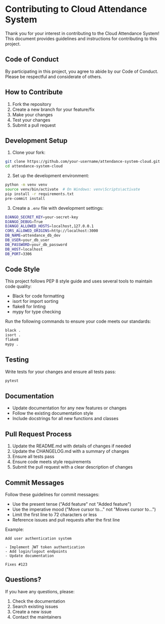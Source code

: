 # Contributing to Cloud Attendance System

Thank you for your interest in contributing to the Cloud Attendance System! This document provides guidelines and instructions for contributing to this project.

## Code of Conduct

By participating in this project, you agree to abide by our Code of Conduct. Please be respectful and considerate of others.

## How to Contribute

1. Fork the repository
2. Create a new branch for your feature/fix
3. Make your changes
4. Test your changes
5. Submit a pull request

## Development Setup

1. Clone your fork:
```bash
git clone https://github.com/your-username/attendance-system-cloud.git
cd attendance-system-cloud
```

2. Set up the development environment:
```bash
python -m venv venv
source venv/bin/activate  # On Windows: venv\Scripts\activate
pip install -r requirements.txt
pre-commit install
```

3. Create a `.env` file with development settings:
```bash
DJANGO_SECRET_KEY=your-secret-key
DJANGO_DEBUG=True
DJANGO_ALLOWED_HOSTS=localhost,127.0.0.1
CORS_ALLOWED_ORIGINS=http://localhost:3000
DB_NAME=attendance_db_dev
DB_USER=your_db_user
DB_PASSWORD=your_db_password
DB_HOST=localhost
DB_PORT=3306
```

## Code Style

This project follows PEP 8 style guide and uses several tools to maintain code quality:

- Black for code formatting
- isort for import sorting
- flake8 for linting
- mypy for type checking

Run the following commands to ensure your code meets our standards:

```bash
black .
isort .
flake8
mypy .
```

## Testing

Write tests for your changes and ensure all tests pass:

```bash
pytest
```

## Documentation

- Update documentation for any new features or changes
- Follow the existing documentation style
- Include docstrings for all new functions and classes

## Pull Request Process

1. Update the README.md with details of changes if needed
2. Update the CHANGELOG.md with a summary of changes
3. Ensure all tests pass
4. Ensure code meets style requirements
5. Submit the pull request with a clear description of changes

## Commit Messages

Follow these guidelines for commit messages:

- Use the present tense ("Add feature" not "Added feature")
- Use the imperative mood ("Move cursor to..." not "Moves cursor to...")
- Limit the first line to 72 characters or less
- Reference issues and pull requests after the first line

Example:
```
Add user authentication system

- Implement JWT token authentication
- Add login/logout endpoints
- Update documentation

Fixes #123
```

## Questions?

If you have any questions, please:
1. Check the documentation
2. Search existing issues
3. Create a new issue
4. Contact the maintainers 